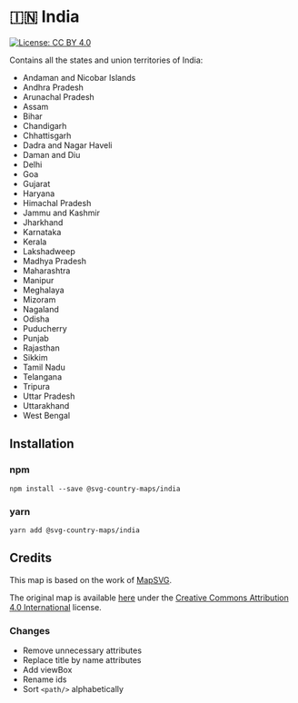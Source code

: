 # 🇮🇳 India

[![License: CC BY 4.0](https://img.shields.io/badge/License-CC%20BY%204.0-blue.svg)](https://creativecommons.org/licenses/by/4.0/)

Contains all the states and union territories of India:
* Andaman and Nicobar Islands
* Andhra Pradesh
* Arunachal Pradesh
* Assam
* Bihar
* Chandigarh
* Chhattisgarh
* Dadra and Nagar Haveli
* Daman and Diu
* Delhi
* Goa
* Gujarat
* Haryana
* Himachal Pradesh
* Jammu and Kashmir
* Jharkhand
* Karnataka
* Kerala
* Lakshadweep
* Madhya Pradesh
* Maharashtra
* Manipur
* Meghalaya
* Mizoram
* Nagaland
* Odisha
* Puducherry
* Punjab
* Rajasthan
* Sikkim
* Tamil Nadu
* Telangana
* Tripura
* Uttar Pradesh
* Uttarakhand
* West Bengal

## Installation

### npm

`npm install --save @svg-country-maps/india`

### yarn

`yarn add @svg-country-maps/india`

## Credits

This map is based on the work of [MapSVG](https://mapsvg.com).

The original map is available [here](https://mapsvg.com/maps/india) under the [Creative Commons Attribution 4.0 International](https://creativecommons.org/licenses/by/4.0/) license.

### Changes

* Remove unnecessary attributes
* Replace title by name attributes
* Add viewBox
* Rename ids
* Sort `<path/>` alphabetically
